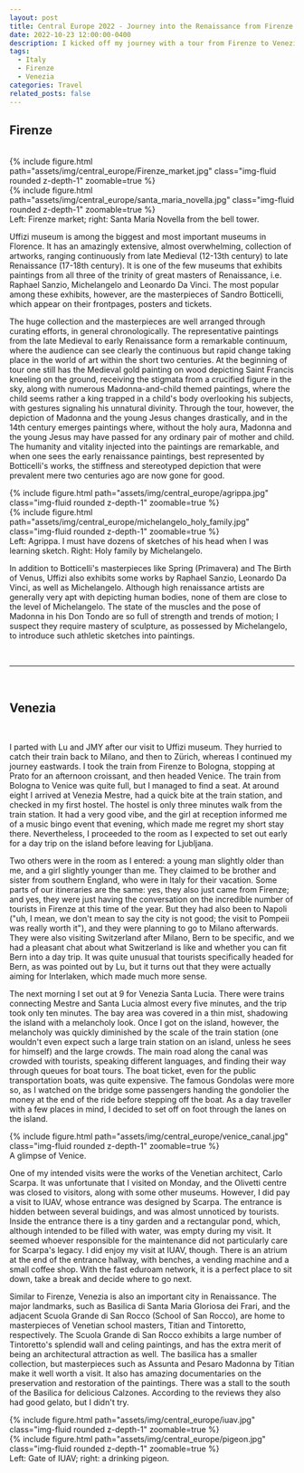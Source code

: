 ```yaml
---
layout: post
title: Central Europe 2022 - Journey into the Renaissance from Firenze to Venezia
date: 2022-10-23 12:00:00-0400
description: I kicked off my journey with a tour from Firenze to Venezia, two major cities that connect the Italian high Renaissance to Venetian school.
tags: 
  - Italy
  - Firenze
  - Venezia
categories: Travel
related_posts: false
---
```


## Firenze

<br />

<div class="row justify-content-center">
    <div class="col-sm-6">
	{% include figure.html path="assets/img/central_europe/Firenze_market.jpg" class="img-fluid rounded z-depth-1" zoomable=true %}
    </div>
    <div class="col-sm-6">
        {% include figure.html path="assets/img/central_europe/santa_maria_novella.jpg" class="img-fluid rounded z-depth-1" zoomable=true %}
    </div>
</div>
<div class="caption">
    Left: Firenze market; right: Santa Maria Novella from the bell tower.
</div>

Uffizi museum is among the biggest and most important museums in Florence. It has an amazingly extensive, almost overwhelming, collection of artworks, ranging continuously from late Medieval (12-13th century) to late Renaissance (17-18th century). It is one of the few museums that exhibits paintings from all three of the trinity of great masters of Renaissance, i.e. Raphael Sanzio, Michelangelo and Leonardo Da Vinci. The most popular among these exhibits, however, are the masterpieces of Sandro Botticelli, which appear on their frontpages, posters and tickets.

The huge collection and the masterpieces are well arranged through curating efforts, in general chronologically. The representative paintings from the late Medieval to early Renaissance form a remarkable continuum, where the audience can see clearly the continuous but rapid change taking place in the world of art within the short two centuries. At the beginning of tour one still has the Medieval gold painting on wood depicting Saint Francis kneeling on the ground, receiving the stigmata from a crucified figure in the sky, along with numerous Madonna-and-child themed paintings, where the child seems rather a king trapped in a child's body overlooking his subjects, with gestures signaling his unnatural divinity. Through the tour, however, the depiction of Madonna and the young Jesus changes drastically, and in the 14th century emerges paintings where, without the holy aura, Madonna and the young Jesus may have passed for any ordinary pair of mother and child. The humanity and vitality injected into the paintings are remarkable, and when one sees the early renaissance paintings, best represented by Botticelli's works, the stiffness and stereotyped depiction that were prevalent mere two centuries ago are now gone for good.

<div class="row justify-content-center">
    <div class="col-sm-6">
	{% include figure.html path="assets/img/central_europe/agrippa.jpg" class="img-fluid rounded z-depth-1" zoomable=true %}
    </div>
    <div class="col-sm-6">
        {% include figure.html path="assets/img/central_europe/michelangelo_holy_family.jpg" class="img-fluid rounded z-depth-1" zoomable=true %}
    </div>
</div>
<div class="caption">
    Left: Agrippa. I must have dozens of sketches of his head when I was learning sketch. Right: Holy family by Michelangelo.
</div>

In addition to Botticelli's masterpieces like Spring (Primavera) and The Birth of Venus, Uffizi also exhibits some works by Raphael Sanzio, Leonardo Da Vinci, as well as Michelangelo. Although high renaissance artists are generally very apt with depicting human bodies, none of them are close to the level of Michelangelo. The state of the muscles and the pose of Madonna in his Don Tondo are so full of strength and trends of motion; I suspect they require mastery of sculpture, as possessed by Michelangelo, to introduce such athletic sketches into paintings.

<br />

---

<br />

## Venezia

<br />

I parted with Lu and JMY after our visit to Uffizi museum. They hurried to catch their train back to Milano, and then to Zürich, whereas I continued my journey eastwards. I took the train from Firenze to Bologna, stopping at Prato for an afternoon croissant, and then headed Venice. The train from Bologna to Venice was quite full, but I managed to find a seat. At around eight I arrived at Venezia Mestre, had a quick bite at the train station, and checked in my first hostel. The hostel is only three minutes walk from the train station. It had a very good vibe, and the girl at reception informed me of a music bingo event that evening, which made me regret my short stay there. Nevertheless, I proceeded to the room as I expected to set out early for a day trip on the island before leaving for Ljubljana.

Two others were in the room as I entered: a young man slightly older than me, and a girl slightly younger than me. They claimed to be brother and sister from southern England, who were in Italy for their vacation. Some parts of our itineraries are the same: yes, they also just came from Firenze; and yes, they were just having the conversation on the incredible number of tourists in Firenze at this time of the year. But they had also been to Napoli ("uh, I mean, we don't mean to say the city is not good; the visit to Pompeii was really worth it"), and they were planning to go to Milano afterwards. They were also visiting Switzerland after Milano, Bern to be specific, and we had a pleasant chat about what Switzerland is like and whether you can fit Bern into a day trip. It was quite unusual that tourists specifically headed for Bern, as was pointed out by Lu, but it turns out that they were actually aiming for Interlaken, which made much more sense.

The next morning I set out at 9 for Venezia Santa Lucia. There were trains connecting Mestre and Santa Lucia almost every five minutes, and the trip took only ten minutes. The bay area was covered in a thin mist, shadowing the island with a melancholy look. Once I got on the island, however, the melancholy was quickly diminished by the scale of the train station (one wouldn't even expect such a large train station on an island, unless he sees for himself) and the large crowds. The main road along the canal was crowded with tourists, speaking different languages, and finding their way through queues for boat tours. The boat ticket, even for the public transportation boats, was quite expensive. The famous Gondolas were more so, as I watched on the bridge some passengers handing the gondolier the money at the end of the ride before stepping off the boat. As a day traveller with a few places in mind, I decided to set off on foot through the lanes on the island.

<div class="row justify-content-center">
    <div class="col-sm-12">
        {% include figure.html path="assets/img/central_europe/venice_canal.jpg" class="img-fluid rounded z-depth-1" zoomable=true %}
    </div>
</div>
<div class="caption">
    A glimpse of Venice.
</div>


One of my intended visits were the works of the Venetian architect, Carlo Scarpa. It was unfortunate that I visited on Monday, and the Olivetti centre was closed to visitors, along with some other museums. However, I did pay a visit to IUAV, whose entrance was designed by Scarpa. The entrance is hidden between several buidings, and was almost unnoticed by tourists. Inside the entrance there is a tiny garden and a rectangular pond, which, although intended to be filled with water, was empty during my visit. It seemed whoever responsible for the maintenance did not particularly care for Scarpa's legacy. I did enjoy my visit at IUAV, though. There is an atrium at the end of the entrance hallway, with benches, a vending machine and a small coffee shop. With the fast eduroam network, it is a perfect place to sit down, take a break and decide where to go next.

Similar to Firenze, Venezia is also an important city in Renaissance. The major landmarks, such as Basilica di Santa Maria Gloriosa dei Frari, and the adjacent Scuola Grande di San Rocco (School of San Rocco), are home to masterpieces of Venetian school masters, Titian and Tintoretto, respectively. The Scuola Grande di San Rocco exhibits a large number of Tintoretto's splendid wall and celing paintings, and has the extra merit of being an architectural attraction as well. The basilica has a smaller collection, but masterpieces such as Assunta and Pesaro Madonna by Titian make it well worth a visit. It also has amazing documentaries on the preservation and restoration of the paintings. There was a stall to the south of the Basilica for delicious Calzones. According to the reviews they also had good gelato, but I didn't try.

<div class="row justify-content-center">
    <div class="col-sm-6">
	{% include figure.html path="assets/img/central_europe/iuav.jpg" class="img-fluid rounded z-depth-1" zoomable=true %}
    </div>
    <div class="col-sm-6">
        {% include figure.html path="assets/img/central_europe/pigeon.jpg" class="img-fluid rounded z-depth-1" zoomable=true %}
    </div>
</div>
<div class="caption">
    Left: Gate of IUAV; right: a drinking pigeon.
</div>

